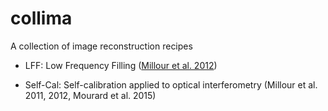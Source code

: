 # collima
A collection of image reconstruction recipes

- LFF: Low Frequency Filling ([Millour et al. 2012](https://ui.adsabs.harvard.edu/abs/2012SPIE.8445E..1BM/abstract))

- Self-Cal: Self-calibration applied to optical interferometry (Millour et al. 2011, 2012, Mourard et al. 2015)

